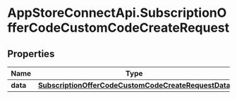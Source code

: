 # AppStoreConnectApi.SubscriptionOfferCodeCustomCodeCreateRequest

## Properties

Name | Type | Description | Notes
------------ | ------------- | ------------- | -------------
**data** | [**SubscriptionOfferCodeCustomCodeCreateRequestData**](SubscriptionOfferCodeCustomCodeCreateRequestData.md) |  | 


